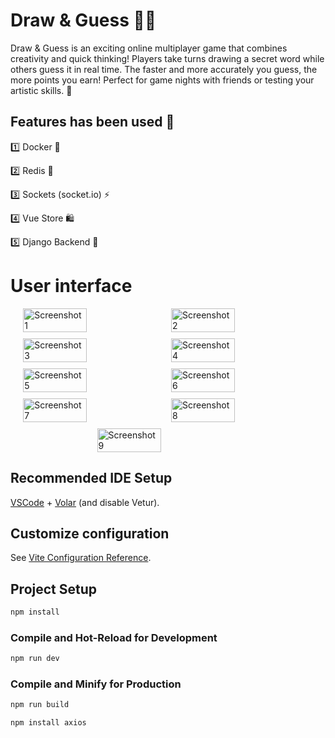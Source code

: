 # Draw & Guess 🎨✨
Draw & Guess is an exciting online multiplayer game that combines creativity and quick thinking! Players take turns drawing a secret word while others guess it in real time. The faster and more accurately you guess, the more points you earn! Perfect for game nights with friends or testing your artistic skills. 🎉

## Features has been used 🚀
1️⃣ Docker 🐳

2️⃣ Redis 🔄

3️⃣ Sockets (socket.io) ⚡

4️⃣ Vue Store 🛍️

5️⃣ Django Backend 🐍

# User interface

<p style="display: flex; flex-wrap: wrap; justify-content: center; gap: 10px; width: 100%">
  <img src="https://github.com/user-attachments/assets/4beaf0f6-d927-4a90-b40d-032168615f21" alt="Screenshot 1" style="width: 45%; height: auto;" />
  <img src="https://github.com/user-attachments/assets/0e185bf2-fe7a-4cb5-b32a-0e6cf317a8a9" alt="Screenshot 2" style="width: 45%; height: auto;" />
  <img src="https://github.com/user-attachments/assets/e1489671-6b39-4588-929c-d5dc6e869e1b" alt="Screenshot 3" style="width: 45%; height: auto;" />
  <img src="https://github.com/user-attachments/assets/ab19b73f-3366-43fe-9da1-d4fdff141d4d" alt="Screenshot 4" style="width: 45%; height: auto;" />
  <img src="https://github.com/user-attachments/assets/9000cb23-5bad-4992-92fd-15a9d4007c4a" alt="Screenshot 5" style="width: 45%; height: auto;" />
  <img src="https://github.com/user-attachments/assets/cfb5e587-7443-4a55-98d3-68913c982ec1" alt="Screenshot 6" style="width: 45%; height: auto;" />
  <img src="https://github.com/user-attachments/assets/215d9ac8-6012-42be-98d9-d1dc392d26d7" alt="Screenshot 7" style="width: 45%; height: auto;" />
  <img src="https://github.com/user-attachments/assets/75ed2dd0-ec4f-4f06-9e96-b56eace2f092" alt="Screenshot 8" style="width: 45%; height: auto;" />
  <img src="https://github.com/user-attachments/assets/1fd63ef3-39f7-4830-b81d-a95c5b7e3e52" alt="Screenshot 9" style="width: 45%; height: auto;" />
</p>



## Recommended IDE Setup

[VSCode](https://code.visualstudio.com/) + [Volar](https://marketplace.visualstudio.com/items?itemName=Vue.volar) (and disable Vetur).

## Customize configuration

See [Vite Configuration Reference](https://vite.dev/config/).

## Project Setup

```sh
npm install
```

### Compile and Hot-Reload for Development

```sh
npm run dev
```

### Compile and Minify for Production

```sh
npm run build
```

```sh
npm install axios
```

